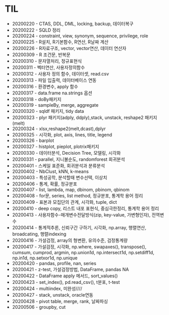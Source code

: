 # TIL
- 20200220 - CTAS, DDL, DML, locking, backup, 데이터복구
- 20200222 - SQLD 정리
- 20200224 - constraint, view, synonym, sequence, privilege, role
- 20200225 - R설치, R기본함수, R연산, R날짜 계산
- 20200226 - R자료구조, vector, vector연산, 데이터 연산자
- 20200309 - R 조건문, 반복문
- 20200310 - 문자열처리, 정규표현식
- 20200311 - 벡터연산, 사용자정의함수
- 20200312 - 사용자 정의 함수, 데이터셋, read.csv
- 20200313 - 파일 입출력, 데이터베이스 연동
- 20200316 - 환경변수, apply 함수
- 20200317 - data.frame na.strings 옵션
- 20200318 - doBy패키지 
- 20200319 - sampleBy, merge, aggregate
- 20200320 - sqldf 패키지, tidy data
- 20200323 - plyr 패키지(adply, ddply),stack, unstack, reshape2 패키지(melt)
- 20200324 - xlsx,reshape2(melt,dcast),dplyr
- 20200325 - 시각화, plot, axis, lines, title, legend
- 20200326 - barplot
- 20200327 - histplot, pieplot, plotrix패키지
- 20200330 - 데이터분석, Decision Tree, 모델링, 시각화
- 20200331 - parallel, 지니불순도, randomforest 회귀분석
- 20200401 - 스케일 표준화, 회귀분석과 분류분석
- 20200402 - NbClust, kNN, k-means
- 20200403 - 특성공학, 분석할때 변수선택, 이상치
- 20200406 - 통계, 확률, 정규분포
- 20200407 - list, lambda, map, dbinom, pbinom, qbinom
- 20200408 - for문, series, list method, 정규분포, 통계학 용어 정리
- 20200409 - 표본과 모집단의 관계, 시각화, tuple, dict
- 20200410 - deep copy, 리스트 내포 표현식, 중심극한정리, 통계학 용어 정리
- 20200413 - 사용자함수-매개변수전달방식(zip, key-value, 가변형인자), 전역변수
- 20200414 - 통계적추론, 신뢰구간 구하기, 시각화, np.array, 행렬연산, broadcating, 행렬indexing
- 20200416 - 가설검정, array의 형변환, 유의수준, 검정통계량
- 20200417 - 가설검정, 시각화, np.where, swapaxes(), transpose(), cumsum, cumprod, argmin, np.union1d, np.intersect1d, np.setdiff1d, np.in1d, np.setxor1d, np.unique
- 20200420 - pandas, profile, nan, series
- 20200421 - z-test, 가설검정방법, DataFrame, pandas NA
- 20200422 - DataFrame apply 메서드, sort_values()
- 20200423 - set_index(), pd.read_csv(), t분포, t-test
- 20200424 - multiindex, 미완성////
- 20200427 - stack, unstack, oracle연동
- 20200428 - pivot table, merge, rank, 날짜파싱
- 20200506 - groupby, cut